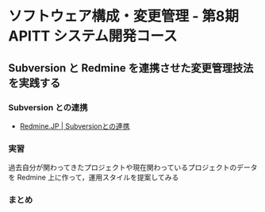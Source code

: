 ソフトウェア構成・変更管理 - 第8期 APITT システム開発コース
================================================================================


Subversion と Redmine を連携させた変更管理技法を実践する
--------------------------------------------------------------------------------

### Subversion との連携

- [Redmine.JP | Subversionとの連携](http://redmine.jp/tech_note/subversion/ "Redmine.JP | Subversionとの連携")


### 実習

過去自分が関わってきたプロジェクトや現在関わっているプロジェクトのデータを Redmine 上に作って，運用スタイルを提案してみる

### まとめ
